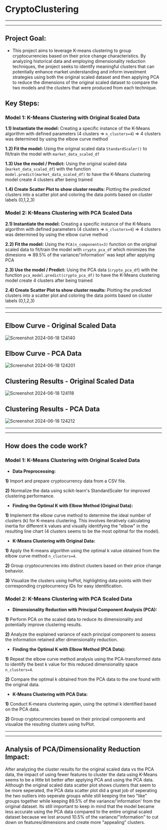 # **CryptoClustering** #

------------------------------
------------------------------

## **Project Goal:** ##
* This project aims to leverage K-means clustering to group cryptocurrencies based on their price change characteristics. By analyzing historical data and employing dimensionality reduction techniques, the project seeks to identify meaningful clusters that can potentially enhance market understanding and inform investment strategies using both the original scaled dataset and then applying PCA to reduce the dimensions of the original scaled dataset to compare the two models and the clusters that were produced from each technique.

## **Key Steps:** ##

### **Model 1: K-Means Clustering with Original Scaled Data** ###
**1.1) Instantiate the model:** Creating a specific instance of the K-Means algorithm with defined parameters (4 clusters => `n_clusters=4`) => 4 clusters was determined by using the elbow curve method

**1.2) Fit the model:** Using the original scaled data `StandardScaler()` to fit/train the model with `market_data_scaled_df`

**1.3) Use the model / Predict:** Using the original scaled data (`market_data_scaled_df`) with the function `model.predict(market_data_scaled_df)` to have the K-Means clustering model create 4 clusters after being trained

**1.4) Create Scatter Plot to show cluster results:** Plotting the predicted clusters into a scatter plot and coloring the data points based on cluster labels (0,1,2,3)

### **Model 2: K-Means Clustering with PCA Scaled Data** ###
**2.1) Instantiate the model:** Creating a specific instance of the K-Means algorithm with defined parameters (4 clusters => `n_clusters=4`) => 4 clusters was determined by using the elbow curve method

**2.2) Fit the model:** Using the `PCA(n_components=3)` function on the original scaled data to fit/train the model with `crypto_pca_df` which minimizes the dimesions => 89.5% of the variance/'information' was kept after applying PCA

**2.3) Use the model / Predict:** Using the PCA data (`crypto_pca_df`) with the function `pca_model.predict(crypto_pca_df)` to have the K-Means clustering model create 4 clusters after being trained

**2.4) Create Scatter Plot to show cluster results:** Plotting the predicted clusters into a scatter plot and coloring the data points based on cluster labels (0,1,2,3)

------------------------------
------------------------------

## **Elbow Curve - Original Scaled Data** ##

![Screenshot 2024-06-18 124140](https://github.com/nmrodio/CryptoClustering/assets/157527614/b277b50f-628b-487a-a375-faa82632dfc2)

## **Elbow Curve - PCA Data** ##

![Screenshot 2024-06-18 124201](https://github.com/nmrodio/CryptoClustering/assets/157527614/be0fa3de-fcbb-4522-a834-0baa53149969)

## **Clustering Results - Original Scaled Data** ##

![Screenshot 2024-06-18 124118](https://github.com/nmrodio/CryptoClustering/assets/157527614/d7993665-0ef3-4d63-87bc-ecf05bb24d04)

## **Clustering Results - PCA Data** ##

![Screenshot 2024-06-18 124212](https://github.com/nmrodio/CryptoClustering/assets/157527614/e3a5610e-0135-4778-9807-e3bc41a22121)

------------------------------
------------------------------

## **How does the code work?** ##

### **Model 1: K-Means Clustering with Original Scaled Data**

* **Data Preprocessing:**

**1)** Import and prepare cryptocurrency data from a CSV file.

**2)** Normalize the data using scikit-learn's StandardScaler for improved clustering performance.

* **Finding the Optimal K with Elbow Method (Original Data):**

**1)** Implement the elbow curve method to determine the ideal number of clusters (k) for K-means clustering. This involves iteratively calculating inertia for different k values and visually identifying the "elbow" in the resulting line chart (4 clusters seems to be the most opitmal for the model).

* **K-Means Clustering with Original Data:**

**1)** Apply the K-means algorithm using the optimal k value obtained from the elbow curve method `n_clusters=4`.

**2)** Group cryptocurrencies into distinct clusters based on their price change behavior.

**3)** Visualize the clusters using hvPlot, highlighting data points with their corresponding cryptocurrency IDs for easy identification.

### **Model 2: K-Means Clustering with PCA Scaled Data**

* **Dimensionality Reduction with Principal Component Analysis (PCA):**

**1)** Perform PCA on the scaled data to reduce its dimensionality and potentially improve clustering results.

**2)** Analyze the explained variance of each principal component to assess the information retained after dimensionality reduction.

* **Finding the Optimal K with Elbow Method (PCA Data):**

**1)** Repeat the elbow curve method analysis using the PCA-transformed data to identify the best k value for this reduced dimensionality space `n_clusters=4`.

**2)** Compare the optimal k obtained from the PCA data to the one found with the original data.

* **K-Means Clustering with PCA Data:**

**1)** Conduct K-means clustering again, using the optimal k identified based on the PCA data.

**2)** Group cryptocurrencies based on their principal components and visualize the resulting clusters using hvPlot.

------------------------------
------------------------------

## **Analysis of PCA/Dimensionality Reduction Impact:** ##

After analyzing the cluster results for the original scaled data vs the PCA data, the impact of using fewer features to cluster the data using K-Means seems to be a little bit better after applying PCA and using the PCA data. Although the original scaled data scatter plot shows clusters that seem to be more seperated, the PCA data scatter plot did a great job of seperating the two outliers into seperate groups while still keeping the two "like" groups together while keeping 89.5% of the variance/'information' from the original dataset. Its still important to keep in mind that the model became less accurate using the PCA data compared to the entire original scaled dataset because we lost around 10.5% of the variance/"information" to cut down on features/dimensions and create more "appealing" clusters.
